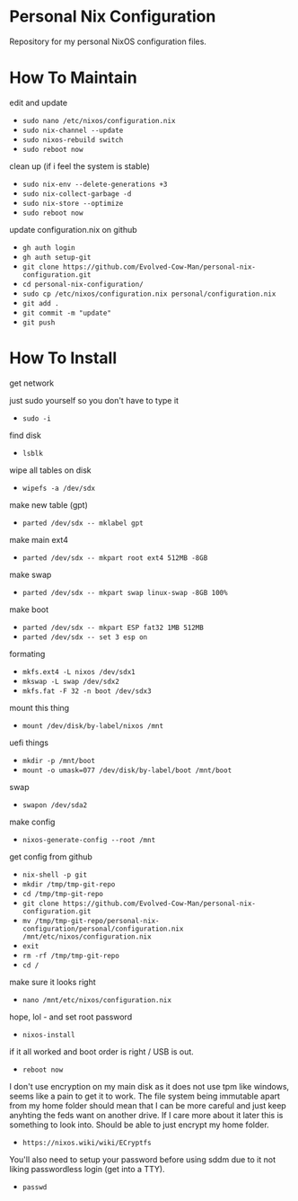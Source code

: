 # Personal Nix Configuration
Repository for my personal NixOS configuration files.

# How To Maintain
edit and update
* `sudo nano /etc/nixos/configuration.nix`
* `sudo nix-channel --update`
* `sudo nixos-rebuild switch`
* `sudo reboot now`

clean up (if i feel the system is stable)
* `sudo nix-env --delete-generations +3`
* `sudo nix-collect-garbage -d`
* `sudo nix-store --optimize`
* `sudo reboot now`

update configuration.nix on github
* `gh auth login`
* `gh auth setup-git`
* `git clone https://github.com/Evolved-Cow-Man/personal-nix-configuration.git`
* `cd personal-nix-configuration/`
* `sudo cp /etc/nixos/configuration.nix personal/configuration.nix`
* `git add .`
* `git commit -m "update"`
* `git push`

# How To Install
get network

just sudo yourself so you don't have to type it
* `sudo -i`

find disk
* `lsblk`

wipe all tables on disk
* `wipefs -a /dev/sdx`

make new table (gpt)
* `parted /dev/sdx -- mklabel gpt`

make main ext4
* `parted /dev/sdx -- mkpart root ext4 512MB -8GB`

make swap
* `parted /dev/sdx -- mkpart swap linux-swap -8GB 100%`

make boot
* `parted /dev/sdx -- mkpart ESP fat32 1MB 512MB`
* `parted /dev/sdx -- set 3 esp on`

formating
* `mkfs.ext4 -L nixos /dev/sdx1`
* `mkswap -L swap /dev/sdx2`
* `mkfs.fat -F 32 -n boot /dev/sdx3`

mount this thing
* `mount /dev/disk/by-label/nixos /mnt`

uefi things
* `mkdir -p /mnt/boot`
* `mount -o umask=077 /dev/disk/by-label/boot /mnt/boot`

swap
* `swapon /dev/sda2`

make config
* `nixos-generate-config --root /mnt`

get config from github
* `nix-shell -p git`
* `mkdir /tmp/tmp-git-repo`
* `cd /tmp/tmp-git-repo`
* `git clone https://github.com/Evolved-Cow-Man/personal-nix-configuration.git`
* `mv /tmp/tmp-git-repo/personal-nix-configuration/personal/configuration.nix /mnt/etc/nixos/configuration.nix`
* `exit`
* `rm -rf /tmp/tmp-git-repo`
* `cd /`

make sure it looks right
* `nano /mnt/etc/nixos/configuration.nix`

hope, lol - and set root password
* `nixos-install`

if it all worked and boot order is right / USB is out.
* `reboot now`

I don't use encryption on my main disk as it does not use tpm like windows, 
seems like a pain to get it to work. The file system being immutable apart from 
my home folder should mean that I can be more careful and just keep anyhting 
the feds want on another drive. If I care more about it later this is something 
to look into. Should be able to just encrypt my home folder.
* `https://nixos.wiki/wiki/ECryptfs`

You'll also need to setup your password before using sddm due to it not liking
passwordless login (get into a TTY).
* `passwd`
